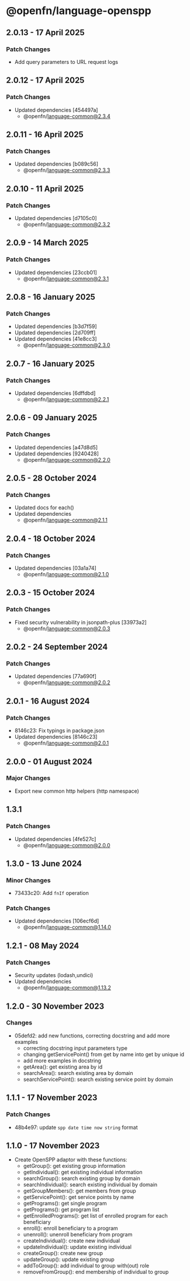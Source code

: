 # @openfn/language-openspp

## 2.0.13 - 17 April 2025

### Patch Changes

* Add query parameters to URL request logs

## 2.0.12 - 17 April 2025

### Patch Changes

* Updated dependencies \[454497a]
  * @openfn/language-common@2.3.4

## 2.0.11 - 16 April 2025

### Patch Changes

* Updated dependencies \[b089c56]
  * @openfn/language-common@2.3.3

## 2.0.10 - 11 April 2025

### Patch Changes

* Updated dependencies \[d7105c0]
  * @openfn/language-common@2.3.2

## 2.0.9 - 14 March 2025

### Patch Changes

* Updated dependencies \[23ccb01]
  * @openfn/language-common@2.3.1

## 2.0.8 - 16 January 2025

### Patch Changes

* Updated dependencies \[b3d7f59]
* Updated dependencies \[2d709ff]
* Updated dependencies \[41e8cc3]
  * @openfn/language-common@2.3.0

## 2.0.7 - 16 January 2025

### Patch Changes

* Updated dependencies \[6dffdbd]
  * @openfn/language-common@2.2.1

## 2.0.6 - 09 January 2025

### Patch Changes

* Updated dependencies \[a47d8d5]
* Updated dependencies \[9240428]
  * @openfn/language-common@2.2.0

## 2.0.5 - 28 October 2024

### Patch Changes

* Updated docs for each()
* Updated dependencies
  * @openfn/language-common@2.1.1

## 2.0.4 - 18 October 2024

### Patch Changes

* Updated dependencies \[03a1a74]
  * @openfn/language-common@2.1.0

## 2.0.3 - 15 October 2024

### Patch Changes

* Fixed security vulnerability in jsonpath-plus \[33973a2]
  * @openfn/language-common@2.0.3

## 2.0.2 - 24 September 2024

### Patch Changes

* Updated dependencies \[77a690f]
  * @openfn/language-common@2.0.2

## 2.0.1 - 16 August 2024

### Patch Changes

* 8146c23: Fix typings in package.json
* Updated dependencies \[8146c23]
  * @openfn/language-common@2.0.1

## 2.0.0 - 01 August 2024

### Major Changes

* Export new common http helpers (http namespace)

## 1.3.1

### Patch Changes

* Updated dependencies \[4fe527c]
  * @openfn/language-common@2.0.0

## 1.3.0 - 13 June 2024

### Minor Changes

* 73433c20: Add `fnIf` operation

### Patch Changes

* Updated dependencies \[106ecf6d]
  * @openfn/language-common@1.14.0

## 1.2.1 - 08 May 2024

### Patch Changes

* Security updates (lodash,undici)
* Updated dependencies
  * @openfn/language-common@1.13.2

## 1.2.0 - 30 November 2023

### Changes

* 05defd2: add new functions, correcting docstring and add more examples
  * correcting docstring input parameters type
  * changing getServicePoint() from get by name into get by unique id
  * add more examples in docstring
  * getArea(): get existing area by id
  * searchArea(): search existing area by domain
  * searchServicePoint(): search existing service point by domain

## 1.1.1 - 17 November 2023

### Patch Changes

* 48b4e97: update `spp date time now string` format

## 1.1.0 - 17 November 2023

* Create OpenSPP adaptor with these functions:
  * getGroup(): get existing group information
  * getIndividual(): get existing individual information
  * searchGroup(): search existing group by domain
  * searchIndividual(): search existing individual by domain
  * getGroupMembers(): get members from group
  * getServicePoint(): get service points by name
  * getPrograms(): get single program
  * getPrograms(): get program list
  * getEnrolledPrograms(): get list of enrolled program for each beneficiary
  * enroll(): enroll beneficiary to a program
  * unenroll(): unenroll beneficiary from program
  * createIndividual(): create new individual
  * updateIndividual(): update existing individual
  * createGroup(): create new group
  * updateGroup(): update existing group
  * addToGroup(): add individual to group with(out) role
  * removeFromGroup(): end membership of individual to group
